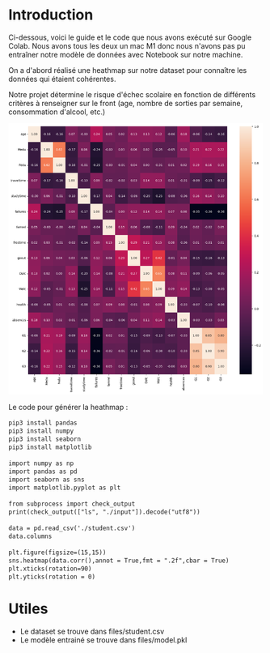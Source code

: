 # Introduction

Ci-dessous, voici le guide et le code que nous avons exécuté sur Google Colab. Nous avons tous les deux un mac M1 donc nous n'avons pas pu entraîner notre modèle de données avec Notebook sur notre machine.

On a d'abord réalisé une heathmap sur notre dataset pour connaître les données qui étaient cohérentes.

Notre projet détermine le risque d'échec scolaire en fonction de différents critères à renseigner sur le front (age, nombre de sorties par semaine, consommation d'alcool, etc.)

![alt text for screen readers](assets/heathmap.png "Text to show on mouseover")

Le code pour générer la heathmap :

```
pip3 install pandas
pip3 install numpy
pip3 install seaborn
pip3 install matplotlib

import numpy as np
import pandas as pd
import seaborn as sns
import matplotlib.pyplot as plt

from subprocess import check_output
print(check_output(["ls", "./input"]).decode("utf8"))

data = pd.read_csv('./student.csv')
data.columns

plt.figure(figsize=(15,15))
sns.heatmap(data.corr(),annot = True,fmt = ".2f",cbar = True)
plt.xticks(rotation=90)
plt.yticks(rotation = 0)
```

# Utiles

- Le dataset se trouve dans files/student.csv
- Le modèle entrainé se trouve dans files/model.pkl
